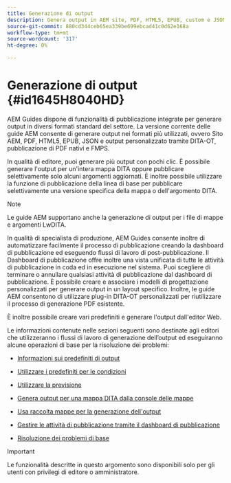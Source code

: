 ```yaml
---
title: Generazione di output
description: Genera output in AEM site, PDF, HTML5, EPUB, custom e JSON tramite plug-in DITA-OT, Native PDF publishing e FMPS in AEM Guides.
source-git-commit: 880cd344ceb65ea339be699ebcad41c0d62e168a
workflow-type: tm+mt
source-wordcount: '317'
ht-degree: 0%

---
```


# Generazione di output {#id1645H8040HD}

AEM Guides dispone di funzionalità di pubblicazione integrate per generare output in diversi formati standard del settore. La versione corrente delle guide AEM consente di generare output nei formati più utilizzati, ovvero Sito AEM, PDF, HTML5, EPUB, JSON e output personalizzato tramite DITA-OT, pubblicazione di PDF nativi e FMPS.

In qualità di editore, puoi generare più output con pochi clic. È possibile generare l&#39;output per un&#39;intera mappa DITA oppure pubblicare selettivamente solo alcuni argomenti aggiornati. È inoltre possibile utilizzare la funzione di pubblicazione della linea di base per pubblicare selettivamente una versione specifica della mappa o dell&#39;argomento DITA.

>[!NOTE]
>
> Le guide AEM supportano anche la generazione di output per i file di mappe e argomenti LwDITA.

In qualità di specialista di produzione, AEM Guides consente inoltre di automatizzare facilmente il processo di pubblicazione creando la dashboard di pubblicazione ed eseguendo flussi di lavoro di post-pubblicazione. Il Dashboard di pubblicazione offre inoltre una vista unificata di tutte le attività di pubblicazione in coda ed in esecuzione nel sistema. Puoi scegliere di terminare o annullare qualsiasi attività di pubblicazione dal dashboard di pubblicazione. È possibile creare e associare i modelli di progettazione personalizzati per generare output in un layout specifico. Inoltre, le guide AEM consentono di utilizzare plug-in DITA-OT personalizzati per riutilizzare il processo di generazione PDF esistente.

È inoltre possibile creare vari predefiniti e generare l&#39;output dall&#39;editor Web.

Le informazioni contenute nelle sezioni seguenti sono destinate agli editori che utilizzeranno i flussi di lavoro di generazione dell’output ed eseguiranno alcune operazioni di base per la risoluzione dei problemi:

- [Informazioni sui predefiniti di output](generate-output-understand-presets.md#)

- [Utilizzare i predefiniti per le condizioni](generate-output-use-condition-presets.md#)

- [Utilizzare la previsione](generate-output-use-baseline-for-publishing.md#)

- [Genera output per una mappa DITA dalla console delle mappe](generate-output-for-a-dita-map.md#)

- [Usa raccolta mappe per la generazione dell&#39;output](generate-output-use-map-collection-output-generation.md#)

- [Gestire le attività di pubblicazione tramite il dashboard di pubblicazione](generate-output-publish-dashboard.md#)

- [Risoluzione dei problemi di base](generate-output-basic-troubleshooting.md#)


>[!IMPORTANT]
>
> Le funzionalità descritte in questo argomento sono disponibili solo per gli utenti con privilegi di editore o amministratore.
